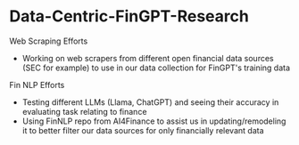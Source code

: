 # Data-Centric-FinGPT-Research

Web Scraping Efforts
- Working on web scrapers from different open financial data sources (SEC for example) to use in our data collection for FinGPT's training data

Fin NLP Efforts
- Testing different LLMs (Llama, ChatGPT) and seeing their accuracy in evaluating task relating to finance
- Using FinNLP repo from AI4Finance to assist us in updating/remodeling it to better filter our data sources for only financially relevant data 
